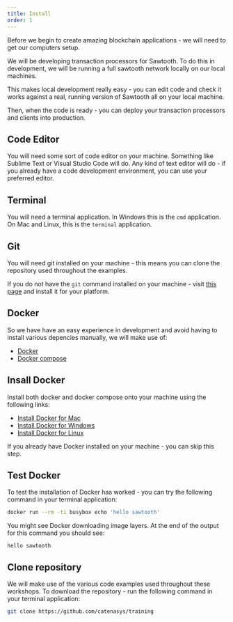 ```yaml
---
title: Install
order: 1
---
```


Before we begin to create amazing blockchain applications - we will need to get our computers setup.

We will be developing transaction processors for Sawtooth.  To do this in development, we will be running a full sawtooth network locally on our local machines.

This makes local development really easy - you can edit code and check it works against a real, running version of Sawtooth all on your local machine.

Then, when the code is ready - you can deploy your transaction processors and clients into production.

## Code Editor

You will need some sort of code editor on your machine.  Something like Sublime Text or Visual Studio Code will do.  Any kind of text editor will do - if you already have a code development environment, you can use your preferred editor.

## Terminal

You will need a terminal application.  In Windows this is the `cmd` application.  On Mac and Linux, this is the `terminal` application.

## Git

You will need git installed on your machine - this means you can clone the repository used throughout the examples.

If you do not have the `git` command installed on your machine - visit [this page](https://git-scm.com/book/en/v2/Getting-Started-Installing-Git) and install it for your platform.

## Docker

So we have have an easy experience in development and avoid having to install various depencies manually, we will make use of:

 * [Docker](https://www.docker.com/)
 * [Docker compose](https://docs.docker.com/v17.09/compose/overview/)

## Insall Docker

Install both docker and docker compose onto your machine using the following links:

 * [Install Docker for Mac](https://docs.docker.com/docker-for-mac/install/)
 * [Install Docker for Windows](https://docs.docker.com/docker-for-windows/install/)
 * [Install Docker for Linux](https://docs.docker.com/install/linux/docker-ce/ubuntu/)

If you already have Docker installed on your machine - you can skip this step.

## Test Docker

To test the installation of Docker has worked - you can try the following command in your terminal application:

```bash
docker run --rm -ti busybox echo 'hello sawtooth'
```

You might see Docker downloading image layers.  At the end of the output for this command you should see:

```
hello sawtooth
```

## Clone repository

We will make use of the various code examples used throughout these workshops.  To download the repository - run the following command in your terminal application:

```bash
git clone https://github.com/catenasys/training
```



